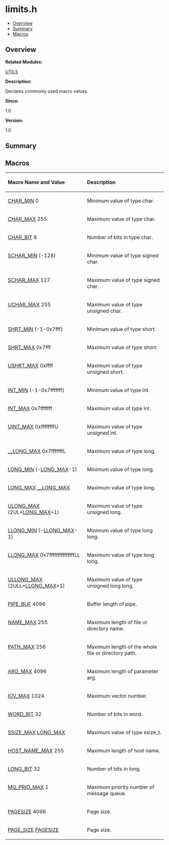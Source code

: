 # limits.h<a name="ZH-CN_TOPIC_0000001055308035"></a>

-   [Overview](#section742133613165628)
-   [Summary](#section1982132089165628)
-   [Macros](#define-members)

## **Overview**<a name="section742133613165628"></a>

**Related Modules:**

[UTILS](UTILS.md)

**Description:**

Declares commonly used macro values. 

**Since:**

1.0

**Version:**

1.0

## **Summary**<a name="section1982132089165628"></a>

## Macros<a name="define-members"></a>

<a name="table1530420937165628"></a>
<table><thead align="left"><tr id="row1750048572165628"><th class="cellrowborder" valign="top" width="50%" id="mcps1.1.3.1.1"><p id="p1167071153165628"><a name="p1167071153165628"></a><a name="p1167071153165628"></a>Macro Name and Value</p>
</th>
<th class="cellrowborder" valign="top" width="50%" id="mcps1.1.3.1.2"><p id="p587838701165628"><a name="p587838701165628"></a><a name="p587838701165628"></a>Description</p>
</th>
</tr>
</thead>
<tbody><tr id="row1691188988165628"><td class="cellrowborder" valign="top" width="50%" headers="mcps1.1.3.1.1 "><p id="p1679255461165628"><a name="p1679255461165628"></a><a name="p1679255461165628"></a><a href="UTILS.md#ga5d707bd32338557ced18c6ac76ca1b3a">CHAR_MIN</a>   0</p>
</td>
<td class="cellrowborder" valign="top" width="50%" headers="mcps1.1.3.1.2 "><p id="p1276518048165628"><a name="p1276518048165628"></a><a name="p1276518048165628"></a>Minimum value of type char. </p>
</td>
</tr>
<tr id="row1197481685165628"><td class="cellrowborder" valign="top" width="50%" headers="mcps1.1.3.1.1 "><p id="p2014984167165628"><a name="p2014984167165628"></a><a name="p2014984167165628"></a><a href="UTILS.md#ga778eefd6535a9d4b752fca5dd0af58db">CHAR_MAX</a>   255</p>
</td>
<td class="cellrowborder" valign="top" width="50%" headers="mcps1.1.3.1.2 "><p id="p2099224268165628"><a name="p2099224268165628"></a><a name="p2099224268165628"></a>Maximum value of type char. </p>
</td>
</tr>
<tr id="row494327880165628"><td class="cellrowborder" valign="top" width="50%" headers="mcps1.1.3.1.1 "><p id="p2049831049165628"><a name="p2049831049165628"></a><a name="p2049831049165628"></a><a href="UTILS.md#ga308d9dd2c0028ddb184b455bbd7865de">CHAR_BIT</a>   8</p>
</td>
<td class="cellrowborder" valign="top" width="50%" headers="mcps1.1.3.1.2 "><p id="p761218480165628"><a name="p761218480165628"></a><a name="p761218480165628"></a>Number of bits in type char. </p>
</td>
</tr>
<tr id="row1116599518165628"><td class="cellrowborder" valign="top" width="50%" headers="mcps1.1.3.1.1 "><p id="p1119705669165628"><a name="p1119705669165628"></a><a name="p1119705669165628"></a><a href="UTILS.md#gaa05d197000ad5c143ada0fcd9379b236">SCHAR_MIN</a>   (-128)</p>
</td>
<td class="cellrowborder" valign="top" width="50%" headers="mcps1.1.3.1.2 "><p id="p1019381401165628"><a name="p1019381401165628"></a><a name="p1019381401165628"></a>Minimum value of type signed char. </p>
</td>
</tr>
<tr id="row1526505209165628"><td class="cellrowborder" valign="top" width="50%" headers="mcps1.1.3.1.1 "><p id="p804338565165628"><a name="p804338565165628"></a><a name="p804338565165628"></a><a href="UTILS.md#ga8c13fdd8c2840edf0cb04a65297037bb">SCHAR_MAX</a>   127</p>
</td>
<td class="cellrowborder" valign="top" width="50%" headers="mcps1.1.3.1.2 "><p id="p1974801629165628"><a name="p1974801629165628"></a><a name="p1974801629165628"></a>Maximum value of type signed char. </p>
</td>
</tr>
<tr id="row1108803240165628"><td class="cellrowborder" valign="top" width="50%" headers="mcps1.1.3.1.1 "><p id="p2114087331165628"><a name="p2114087331165628"></a><a name="p2114087331165628"></a><a href="UTILS.md#ga4066e640ee269d5d8f83ff6643b7af5f">UCHAR_MAX</a>   255</p>
</td>
<td class="cellrowborder" valign="top" width="50%" headers="mcps1.1.3.1.2 "><p id="p1733753013165628"><a name="p1733753013165628"></a><a name="p1733753013165628"></a>Maximum value of type unsigned char. </p>
</td>
</tr>
<tr id="row1076172025165628"><td class="cellrowborder" valign="top" width="50%" headers="mcps1.1.3.1.1 "><p id="p75490028165628"><a name="p75490028165628"></a><a name="p75490028165628"></a><a href="UTILS.md#gae59de266aceffa1c258ac13f45fe0d18">SHRT_MIN</a>   (-1-0x7fff)</p>
</td>
<td class="cellrowborder" valign="top" width="50%" headers="mcps1.1.3.1.2 "><p id="p905063851165628"><a name="p905063851165628"></a><a name="p905063851165628"></a>Minimum value of type short. </p>
</td>
</tr>
<tr id="row697459306165628"><td class="cellrowborder" valign="top" width="50%" headers="mcps1.1.3.1.1 "><p id="p1133333338165628"><a name="p1133333338165628"></a><a name="p1133333338165628"></a><a href="UTILS.md#ga1f758438cb1c7bcf55da2431f5e319e6">SHRT_MAX</a>   0x7fff</p>
</td>
<td class="cellrowborder" valign="top" width="50%" headers="mcps1.1.3.1.2 "><p id="p991343346165628"><a name="p991343346165628"></a><a name="p991343346165628"></a>Maximum value of type short. </p>
</td>
</tr>
<tr id="row374258470165628"><td class="cellrowborder" valign="top" width="50%" headers="mcps1.1.3.1.1 "><p id="p905426879165628"><a name="p905426879165628"></a><a name="p905426879165628"></a><a href="UTILS.md#ga689b119da994dece91d44b5aeac643ed">USHRT_MAX</a>   0xffff</p>
</td>
<td class="cellrowborder" valign="top" width="50%" headers="mcps1.1.3.1.2 "><p id="p2058759809165628"><a name="p2058759809165628"></a><a name="p2058759809165628"></a>Maximum value of type unsigned short. </p>
</td>
</tr>
<tr id="row1519357306165628"><td class="cellrowborder" valign="top" width="50%" headers="mcps1.1.3.1.1 "><p id="p2099653597165628"><a name="p2099653597165628"></a><a name="p2099653597165628"></a><a href="UTILS.md#ga21658776274b3d146c674318b635a334">INT_MIN</a>   (-1-0x7fffffff)</p>
</td>
<td class="cellrowborder" valign="top" width="50%" headers="mcps1.1.3.1.2 "><p id="p1363167785165628"><a name="p1363167785165628"></a><a name="p1363167785165628"></a>Minimum value of type int. </p>
</td>
</tr>
<tr id="row1264711284165628"><td class="cellrowborder" valign="top" width="50%" headers="mcps1.1.3.1.1 "><p id="p70455136165628"><a name="p70455136165628"></a><a name="p70455136165628"></a><a href="UTILS.md#ga9ec306f36d50c7375e74f0d1c55a3a67">INT_MAX</a>   0x7fffffff</p>
</td>
<td class="cellrowborder" valign="top" width="50%" headers="mcps1.1.3.1.2 "><p id="p615799205165628"><a name="p615799205165628"></a><a name="p615799205165628"></a>Maximum value of type int. </p>
</td>
</tr>
<tr id="row548296659165628"><td class="cellrowborder" valign="top" width="50%" headers="mcps1.1.3.1.1 "><p id="p1586472254165628"><a name="p1586472254165628"></a><a name="p1586472254165628"></a><a href="UTILS.md#gac998ea02fbd821fc123d60445ce76f38">UINT_MAX</a>   0xffffffffU</p>
</td>
<td class="cellrowborder" valign="top" width="50%" headers="mcps1.1.3.1.2 "><p id="p731636889165628"><a name="p731636889165628"></a><a name="p731636889165628"></a>Maximum value of type unsigned int. </p>
</td>
</tr>
<tr id="row607199791165628"><td class="cellrowborder" valign="top" width="50%" headers="mcps1.1.3.1.1 "><p id="p1980068425165628"><a name="p1980068425165628"></a><a name="p1980068425165628"></a><a href="UTILS.md#gad896ef973a3b47ebdc61650fa08e09fe">__LONG_MAX</a>   0x7fffffffL</p>
</td>
<td class="cellrowborder" valign="top" width="50%" headers="mcps1.1.3.1.2 "><p id="p2035644475165628"><a name="p2035644475165628"></a><a name="p2035644475165628"></a>Maximum value of type long. </p>
</td>
</tr>
<tr id="row948730046165628"><td class="cellrowborder" valign="top" width="50%" headers="mcps1.1.3.1.1 "><p id="p1294048282165628"><a name="p1294048282165628"></a><a name="p1294048282165628"></a><a href="UTILS.md#gae8a44c5a7436466221e0f3859d02420f">LONG_MIN</a>   (-<a href="UTILS.md#ga50fece4db74f09568b2938db583c5655">LONG_MAX</a>-1)</p>
</td>
<td class="cellrowborder" valign="top" width="50%" headers="mcps1.1.3.1.2 "><p id="p2111258273165628"><a name="p2111258273165628"></a><a name="p2111258273165628"></a>Minimum value of type long. </p>
</td>
</tr>
<tr id="row510157883165628"><td class="cellrowborder" valign="top" width="50%" headers="mcps1.1.3.1.1 "><p id="p360280326165628"><a name="p360280326165628"></a><a name="p360280326165628"></a><a href="UTILS.md#ga50fece4db74f09568b2938db583c5655">LONG_MAX</a>   <a href="UTILS.md#gad896ef973a3b47ebdc61650fa08e09fe">__LONG_MAX</a></p>
</td>
<td class="cellrowborder" valign="top" width="50%" headers="mcps1.1.3.1.2 "><p id="p1486897617165628"><a name="p1486897617165628"></a><a name="p1486897617165628"></a>Maximum value of type long. </p>
</td>
</tr>
<tr id="row328186104165628"><td class="cellrowborder" valign="top" width="50%" headers="mcps1.1.3.1.1 "><p id="p1461756586165628"><a name="p1461756586165628"></a><a name="p1461756586165628"></a><a href="UTILS.md#ga41c51926a1997aab3503f9083935e06c">ULONG_MAX</a>   (2UL*<a href="UTILS.md#ga50fece4db74f09568b2938db583c5655">LONG_MAX</a>+1)</p>
</td>
<td class="cellrowborder" valign="top" width="50%" headers="mcps1.1.3.1.2 "><p id="p1474073429165628"><a name="p1474073429165628"></a><a name="p1474073429165628"></a>Maximum value of type unsigned long. </p>
</td>
</tr>
<tr id="row939881581165628"><td class="cellrowborder" valign="top" width="50%" headers="mcps1.1.3.1.1 "><p id="p1620423770165628"><a name="p1620423770165628"></a><a name="p1620423770165628"></a><a href="UTILS.md#gaf17a13b2ae0e9c24c020ac1f044f30c2">LLONG_MIN</a>   (-<a href="UTILS.md#ga23ec2cf7fc07ea8f817bbac758402baf">LLONG_MAX</a>-1)</p>
</td>
<td class="cellrowborder" valign="top" width="50%" headers="mcps1.1.3.1.2 "><p id="p780787084165628"><a name="p780787084165628"></a><a name="p780787084165628"></a>Minimum value of type long long. </p>
</td>
</tr>
<tr id="row2131936029165628"><td class="cellrowborder" valign="top" width="50%" headers="mcps1.1.3.1.1 "><p id="p746101162165628"><a name="p746101162165628"></a><a name="p746101162165628"></a><a href="UTILS.md#ga23ec2cf7fc07ea8f817bbac758402baf">LLONG_MAX</a>   0x7fffffffffffffffLL</p>
</td>
<td class="cellrowborder" valign="top" width="50%" headers="mcps1.1.3.1.2 "><p id="p362039813165628"><a name="p362039813165628"></a><a name="p362039813165628"></a>Maximum value of type long long. </p>
</td>
</tr>
<tr id="row1839881288165628"><td class="cellrowborder" valign="top" width="50%" headers="mcps1.1.3.1.1 "><p id="p2092494116165628"><a name="p2092494116165628"></a><a name="p2092494116165628"></a><a href="UTILS.md#gaa1dd7166a75b73ad62b111ae6fc17c59">ULLONG_MAX</a>   (2ULL*<a href="UTILS.md#ga23ec2cf7fc07ea8f817bbac758402baf">LLONG_MAX</a>+1)</p>
</td>
<td class="cellrowborder" valign="top" width="50%" headers="mcps1.1.3.1.2 "><p id="p2053042648165628"><a name="p2053042648165628"></a><a name="p2053042648165628"></a>Maximum value of type unsigned long long. </p>
</td>
</tr>
<tr id="row571116370165628"><td class="cellrowborder" valign="top" width="50%" headers="mcps1.1.3.1.1 "><p id="p1244706942165628"><a name="p1244706942165628"></a><a name="p1244706942165628"></a><a href="UTILS.md#gad2c1c798d36bdba42d5f4d50da5ae200">PIPE_BUF</a>   4096</p>
</td>
<td class="cellrowborder" valign="top" width="50%" headers="mcps1.1.3.1.2 "><p id="p1280097748165628"><a name="p1280097748165628"></a><a name="p1280097748165628"></a>Buffer length of pipe. </p>
</td>
</tr>
<tr id="row975682294165628"><td class="cellrowborder" valign="top" width="50%" headers="mcps1.1.3.1.1 "><p id="p1224545876165628"><a name="p1224545876165628"></a><a name="p1224545876165628"></a><a href="UTILS.md#gac64541bdd81c961304b9babef1402640">NAME_MAX</a>   255</p>
</td>
<td class="cellrowborder" valign="top" width="50%" headers="mcps1.1.3.1.2 "><p id="p543623398165628"><a name="p543623398165628"></a><a name="p543623398165628"></a>Maximum length of file or directory name. </p>
</td>
</tr>
<tr id="row264007669165628"><td class="cellrowborder" valign="top" width="50%" headers="mcps1.1.3.1.1 "><p id="p1156663349165628"><a name="p1156663349165628"></a><a name="p1156663349165628"></a><a href="UTILS.md#gae688d728e1acdfe5988c7db45d6f0166">PATH_MAX</a>   256</p>
</td>
<td class="cellrowborder" valign="top" width="50%" headers="mcps1.1.3.1.2 "><p id="p1274171834165628"><a name="p1274171834165628"></a><a name="p1274171834165628"></a>Maximum length of the whole file or directory path. </p>
</td>
</tr>
<tr id="row2144082477165628"><td class="cellrowborder" valign="top" width="50%" headers="mcps1.1.3.1.1 "><p id="p1790500777165628"><a name="p1790500777165628"></a><a name="p1790500777165628"></a><a href="UTILS.md#ga7dd33d4d7fdd2221a03ce948d7419424">ARG_MAX</a>   4096</p>
</td>
<td class="cellrowborder" valign="top" width="50%" headers="mcps1.1.3.1.2 "><p id="p1447121740165628"><a name="p1447121740165628"></a><a name="p1447121740165628"></a>Maximum length of parameter arg. </p>
</td>
</tr>
<tr id="row202198280165628"><td class="cellrowborder" valign="top" width="50%" headers="mcps1.1.3.1.1 "><p id="p1598597106165628"><a name="p1598597106165628"></a><a name="p1598597106165628"></a><a href="UTILS.md#ga25080e819a36fcf9aede01a6e7298ea4">IOV_MAX</a>   1024</p>
</td>
<td class="cellrowborder" valign="top" width="50%" headers="mcps1.1.3.1.2 "><p id="p653100320165628"><a name="p653100320165628"></a><a name="p653100320165628"></a>Maximum vector number. </p>
</td>
</tr>
<tr id="row294772286165628"><td class="cellrowborder" valign="top" width="50%" headers="mcps1.1.3.1.1 "><p id="p1518832486165628"><a name="p1518832486165628"></a><a name="p1518832486165628"></a><a href="UTILS.md#gaf95e2cdeed2bb68c59e2c3d07b6c3d04">WORD_BIT</a>   32</p>
</td>
<td class="cellrowborder" valign="top" width="50%" headers="mcps1.1.3.1.2 "><p id="p1852497347165628"><a name="p1852497347165628"></a><a name="p1852497347165628"></a>Number of bits in word. </p>
</td>
</tr>
<tr id="row941378712165628"><td class="cellrowborder" valign="top" width="50%" headers="mcps1.1.3.1.1 "><p id="p1568357226165628"><a name="p1568357226165628"></a><a name="p1568357226165628"></a><a href="UTILS.md#ga2d6569aa794c2f23e90691e60d2f3ad2">SSIZE_MAX</a>   <a href="UTILS.md#ga50fece4db74f09568b2938db583c5655">LONG_MAX</a></p>
</td>
<td class="cellrowborder" valign="top" width="50%" headers="mcps1.1.3.1.2 "><p id="p1659341128165628"><a name="p1659341128165628"></a><a name="p1659341128165628"></a>Maximum value of type ssize_t. </p>
</td>
</tr>
<tr id="row2044489008165628"><td class="cellrowborder" valign="top" width="50%" headers="mcps1.1.3.1.1 "><p id="p544598644165628"><a name="p544598644165628"></a><a name="p544598644165628"></a><a href="UTILS.md#gac956117a90023ec0971b8f9fce9dec75">HOST_NAME_MAX</a>   255</p>
</td>
<td class="cellrowborder" valign="top" width="50%" headers="mcps1.1.3.1.2 "><p id="p1962482340165628"><a name="p1962482340165628"></a><a name="p1962482340165628"></a>Maximum length of host name. </p>
</td>
</tr>
<tr id="row389783462165628"><td class="cellrowborder" valign="top" width="50%" headers="mcps1.1.3.1.1 "><p id="p164845161165628"><a name="p164845161165628"></a><a name="p164845161165628"></a><a href="UTILS.md#ga88c78a5170af546a3417d28875fd3710">LONG_BIT</a>   32</p>
</td>
<td class="cellrowborder" valign="top" width="50%" headers="mcps1.1.3.1.2 "><p id="p1397456183165628"><a name="p1397456183165628"></a><a name="p1397456183165628"></a>Number of bits in long. </p>
</td>
</tr>
<tr id="row168658000165628"><td class="cellrowborder" valign="top" width="50%" headers="mcps1.1.3.1.1 "><p id="p581411650165628"><a name="p581411650165628"></a><a name="p581411650165628"></a><a href="UTILS.md#gad1516b4f64b6dc890b1fa3bf576bfef9">MQ_PRIO_MAX</a>   1</p>
</td>
<td class="cellrowborder" valign="top" width="50%" headers="mcps1.1.3.1.2 "><p id="p1819016070165628"><a name="p1819016070165628"></a><a name="p1819016070165628"></a>Maximum priority number of message queue. </p>
</td>
</tr>
<tr id="row507993567165628"><td class="cellrowborder" valign="top" width="50%" headers="mcps1.1.3.1.1 "><p id="p165101878165628"><a name="p165101878165628"></a><a name="p165101878165628"></a><a href="UTILS.md#ga519adc2af3ba06a8f0548b6690050a89">PAGESIZE</a>   4096</p>
</td>
<td class="cellrowborder" valign="top" width="50%" headers="mcps1.1.3.1.2 "><p id="p943116790165628"><a name="p943116790165628"></a><a name="p943116790165628"></a>Page size. </p>
</td>
</tr>
<tr id="row315090586165628"><td class="cellrowborder" valign="top" width="50%" headers="mcps1.1.3.1.1 "><p id="p1994119878165628"><a name="p1994119878165628"></a><a name="p1994119878165628"></a><a href="UTILS.md#ga7d467c1d283fdfa1f2081ba1e0d01b6e">PAGE_SIZE</a>   <a href="UTILS.md#ga519adc2af3ba06a8f0548b6690050a89">PAGESIZE</a></p>
</td>
<td class="cellrowborder" valign="top" width="50%" headers="mcps1.1.3.1.2 "><p id="p667643143165628"><a name="p667643143165628"></a><a name="p667643143165628"></a>Page size. </p>
</td>
</tr>
</tbody>
</table>

